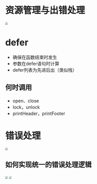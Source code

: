 # 资源管理与出错处理

<img src="https://pic.imgdb.cn/item/6572d513c458853aef222799.jpg" style="zoom: 50%;" />

# defer

* 确保在函数结束时发生
* 参数在defer语句时计算
* defer列表为先进后出（类似栈）

## 何时调用

* open、close
* lock，unlock
* printHeader，printFooter

# 错误处理

<img src="https://pic.imgdb.cn/item/6573bf78c458853aefd6689d.jpg" style="zoom:50%;" />

## 如何实现统一的错误处理逻辑

<img src="https://pic.imgdb.cn/item/657561dfc458853aef253599.jpg" style="zoom:50%;" />

<img src="https://pic.imgdb.cn/item/657561b8c458853aef2466e3.jpg" style="zoom:50%;" />
